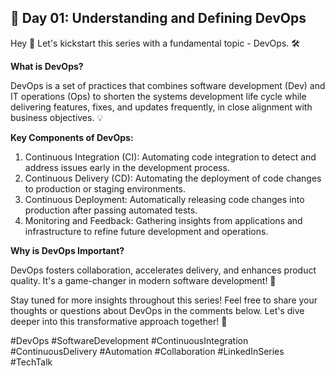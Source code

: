 ## 🚀 Day 01: Understanding and Defining DevOps

Hey 👋 Let's kickstart this series with a fundamental topic - DevOps. 🛠️

**What is DevOps?**

DevOps is a set of practices that combines software development (Dev) and IT operations (Ops) to shorten the systems development life cycle while delivering features, fixes, and updates frequently, in close alignment with business objectives. 💡

**Key Components of DevOps:**

1. Continuous Integration (CI): Automating code integration to detect and address issues early in the development process.
2. Continuous Delivery (CD): Automating the deployment of code changes to production or staging environments.
3. Continuous Deployment: Automatically releasing code changes into production after passing automated tests.
4. Monitoring and Feedback: Gathering insights from applications and infrastructure to refine future development and operations.

**Why is DevOps Important?**

DevOps fosters collaboration, accelerates delivery, and enhances product quality. It's a game-changer in modern software development! 🚀

Stay tuned for more insights throughout this series! Feel free to share your thoughts or questions about DevOps in the comments below. Let's dive deeper into this transformative approach together! 💬

\#DevOps #SoftwareDevelopment #ContinuousIntegration #ContinuousDelivery #Automation #Collaboration #LinkedInSeries #TechTalk

